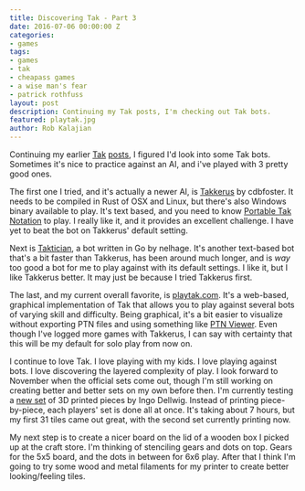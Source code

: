 ```yaml
---
title: Discovering Tak - Part 3
date: 2016-07-06 00:00:00 Z
categories:
- games
tags:
- games
- tak
- cheapass games
- a wise man's fear
- patrick rothfuss
layout: post
description: Continuing my Tak posts, I'm checking out Tak bots.
featured: playtak.jpg
author: Rob Kalajian
---
```


Continuing my earlier [Tak](http://pawnsperspective.com/Discovering-Tak/) [posts](http://pawnsperspective.com/Discovering-Tak-Part-2/), I figured I'd look into some Tak bots. Sometimes it's nice to practice against an AI, and i've played with 3 pretty good ones.

The first one I tried, and it's actually a newer AI, is [Takkerus](https://github.com/cdbfoster/takkerus) by cdbfoster. It needs to be compiled in Rust of OSX and Linux, but there's also Windows binary available to play. It's text based, and you need to know [Portable Tak Notation](https://www.reddit.com/r/Tak/wiki/portable_tak_notation) to play. I really like it, and it provides an excellent challenge. I have yet to beat the bot on Takkerus' default setting.

Next is [Taktician](https://github.com/nelhage/taktician), a bot written in Go by nelhage. It's another text-based bot that's a bit faster than Takkerus, has been around much longer, and is *way* too good a bot for me to play against with its default settings. I like it, but I like Takkerus better. It may just be because I tried Takkerus first.

The last, and my current overall favorite, is [playtak.com](http://playtak.com). It's a web-based, graphical implementation of Tak that allows you to play against several bots of varying skill and difficulty. Being graphical, it's a bit easier to visualize without exporting PTN files and using something like [PTN Viewer](https://jsfiddle.net/bwochinski/043hpzwu/embedded/result/). Even though I've logged more games with Takkerus, I can say with certainty that this will be my default for solo play from now on.

I continue to love Tak. I love playing with my kids. I love playing against bots. I love discovering the layered complexity of play. I look forward to November when the official sets come out, though I'm still working on creating better and better sets on my own before then. I'm currently testing a [new set](http://www.thingiverse.com/thing:1546860) of 3D printed pieces by Ingo Dellwig. Instead of printing piece-by-piece, each players' set is done all at once. It's taking about 7 hours, but my first 31 tiles came out great, with the second set currently printing now.

My next step is to create a nicer board on the lid of a wooden box I picked up at the craft store. I'm thinking of stenciling gears and dots on top. Gears for the 5x5 board, and the dots in between for 6x6 play. After that I think I'm going to try some wood and metal filaments for my printer to create better looking/feeling tiles.

